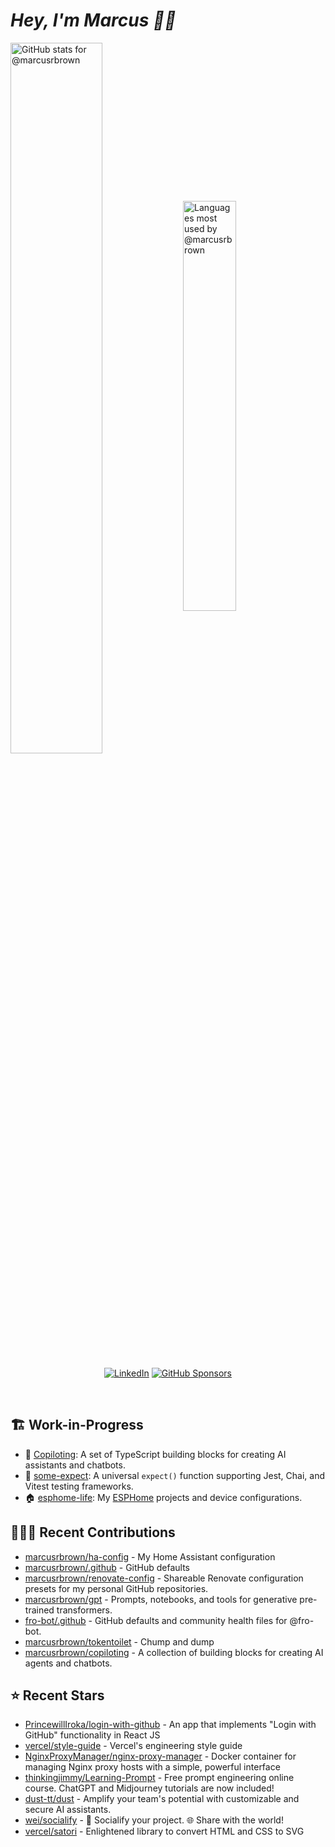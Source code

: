 # <em>Hey, I'm Marcus <span title="✌🏽 & ❤️">👋🏽</span></em>

<img align='center' width='54%' alt='GitHub stats for @marcusrbrown' src='https://github-readme-stats.vercel.app/api?username=marcusrbrown&show_icons=true&theme=dark&include_all_commits=true&count_private=true'>
<img align='center' width='41%' alt='Languages most used by @marcusrbrown' src='https://github-readme-stats.vercel.app/api/top-langs/?username=marcusrbrown&layout=compact&theme=dark&include_all_commits=true&count_private=true'>

<br>
<div align='center'>

[![LinkedIn](https://img.shields.io/badge/LinkedIn-blue?style=for-the-badge&logo=linkedin)][linkedin]
[![GitHub Sponsors](https://img.shields.io/github/sponsors/marcusrbrown?style=for-the-badge&logo=github-sponsors)
][gh-sponsors]

</div>
<br>

[gh-sponsors]: https://github.com/sponsors/marcusrbrown "@marcusrbrown | GitHub Sponsors"
[linkedin]: https://www.linkedin.com/in/marcusrbrown "@marcusrbrown | LinkedIn"

## 🏗️ Work-in-Progress

- 🤖 [Copiloting](https://github.com/marcusrbrown/copiloting): A set of TypeScript building blocks for creating AI assistants and chatbots.
- 🧪 [some-expect](https://github.com/marcusrbrown/some-expect): A universal `expect()` function supporting Jest, Chai, and Vitest testing frameworks.
- 🏠 [esphome-life](https://github.com/marcusrbrown/esphome-life): My [ESPHome](https://esphome.io/) projects and device configurations.

## 👨🏽‍💻 Recent Contributions

- [marcusrbrown/ha-config](https://github.com/marcusrbrown/ha-config) - My Home Assistant configuration
- [marcusrbrown/.github](https://github.com/marcusrbrown/.github) - GitHub defaults
- [marcusrbrown/renovate-config](https://github.com/marcusrbrown/renovate-config) - Shareable Renovate configuration presets for my personal GitHub repositories.
- [marcusrbrown/gpt](https://github.com/marcusrbrown/gpt) - Prompts, notebooks, and tools for generative pre-trained transformers.
- [fro-bot/.github](https://github.com/fro-bot/.github) - GitHub defaults and community health files for @fro-bot.
- [marcusrbrown/tokentoilet](https://github.com/marcusrbrown/tokentoilet) - Chump and dump
- [marcusrbrown/copiloting](https://github.com/marcusrbrown/copiloting) - A collection of building blocks for creating AI agents and chatbots.

## ⭐ Recent Stars

- [PrincewillIroka/login-with-github](https://github.com/PrincewillIroka/login-with-github) - An app that implements &#34;Login with GitHub&#34; functionality in React JS
- [vercel/style-guide](https://github.com/vercel/style-guide) - Vercel&#39;s engineering style guide
- [NginxProxyManager/nginx-proxy-manager](https://github.com/NginxProxyManager/nginx-proxy-manager) - Docker container for managing Nginx proxy hosts with a simple, powerful interface
- [thinkingjimmy/Learning-Prompt](https://github.com/thinkingjimmy/Learning-Prompt) - Free prompt engineering online course. ChatGPT and Midjourney tutorials are now included!
- [dust-tt/dust](https://github.com/dust-tt/dust) - Amplify your team&#39;s potential with customizable and secure AI assistants.
- [wei/socialify](https://github.com/wei/socialify) - 💞 Socialify your project. 🌐 Share with the world!
- [vercel/satori](https://github.com/vercel/satori) - Enlightened library to convert HTML and CSS to SVG
